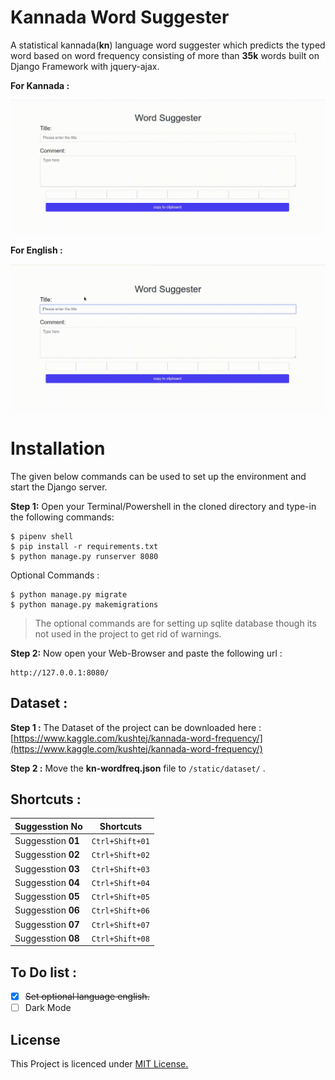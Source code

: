 # Kannada Word Suggester 

A statistical  kannada(**kn**) language word suggester which predicts the typed word based on word frequency consisting of more than **35k** words built on Django Framework with jquery-ajax.

**For Kannada :**

![Kannada Preview](preview/kannada.gif?raw=true " ")

**For English :**

![English Preview](preview/english.gif?raw=true " ")


# Installation

The given below commands can be used to set up the environment and start the Django server.

**Step 1:**  Open your Terminal/Powershell in the cloned directory and type-in the following commands:
```
$ pipenv shell
$ pip install -r requirements.txt
$ python manage.py runserver 8080
```
Optional Commands :
```
$ python manage.py migrate
$ python manage.py makemigrations
```
>The optional commands are for setting up sqlite database though its not used in the project to get rid of warnings.

**Step 2:**  Now open your Web-Browser and paste the following url :
```
http://127.0.0.1:8080/
```

## Dataset :

**Step 1 :** The Dataset of the project can be downloaded here : [https://www.kaggle.com/kushtej/kannada-word-frequency/](https://www.kaggle.com/kushtej/kannada-word-frequency/)

**Step 2 :** Move the **kn-wordfreq.json** file to `/static/dataset/` .



## Shortcuts :

|Suggesstion No      |Shortcuts      |
|--------------------|---------------|
| Suggesstion **01** | `Ctrl+Shift+01` |
| Suggesstion **02** | `Ctrl+Shift+02` |
| Suggesstion **03** | `Ctrl+Shift+03` |
| Suggesstion **04** | `Ctrl+Shift+04` |
| Suggesstion **05** | `Ctrl+Shift+05` |
| Suggesstion **06** | `Ctrl+Shift+06` |
| Suggesstion **07** | `Ctrl+Shift+07` |
| Suggesstion **08** | `Ctrl+Shift+08` |


## To Do list :

- [x] ~~Set optional language english.~~
- [ ] Dark Mode

## License

This Project is licenced under [MIT License.](./LICENSE)
